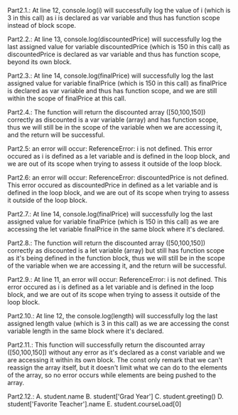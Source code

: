 Part2.1.: At line 12, console.log(i) will successfully log the value of i (which is 3 in this call) as i is declared as var variable and thus has function scope instead of block scope.

Part2.2.: At line 13, console.log(discountedPrice) will successfully log the last assigned value for variable discountedPrice (which is 150 in this call) as discountedPrice is declared as var variable and thus has function scope, beyond its own block.

Part2.3.: At line 14, console.log(finalPrice) will successfully log the last assigned value for variable finalPrice (which is 150 in this call) as finalPrice is declared as var variable and thus has function scope, and we are still within the scope of finalPrice at this call.

Part2.4.: The function will return the discounted array (\[50,100,150\]) correctly as discounted is a var variable (array) and has function scope, thus we will still be in the scope of the variable when we are accessing it, and the return will be successful.

Part2.5: an error will occur: ReferenceError: i is not defined. This error occured as i is defined as a let variable and is defined in the loop block, and we are out of its scope when trying to assess it outside of the loop block.

Part2.6: an error will occur: ReferenceError: discountedPrice is not defined. This error occured as discountedPrice in defined as a let variable and is defined in the loop block, and we are out of its scope when trying to assess it outside of the loop block.

Part2.7.: At line 14, console.log(finalPrice) will successfully log the last assigned value for variable finalPrice (which is 150 in this call) as we are accessing the let variable finalPrice in the same block where it's declared.

Part2.8.: The function will return the discounted array (\[50,100,150\]) correctly as discounted is a let variable (array) but still has function scope as it's being defined in the function block, thus we will still be in the scope of the variable when we are accessing it, and the return will be successful.

Part2.9.: At line 11, an error will occur: ReferenceError: i is not defined. This error occured as i is defined as a let variable and is defined in the loop block, and we are out of its scope when trying to assess it outside of the loop block.

Part2.10.: At line 12, the console.log(length) will successfully log the last assigned length value (which is 3 in this call) as we are accessing the const variable length in the same block where it's declared.

Part2.11.: This function will successfully return the discounted array (\[50,100,150\]) without any error as it's declared as a const variable and we are accessing it within its own block. The const only remark that we can't reassign the array itself, but it doesn't limit what we can do to the elements of the array, so no error occurs while elements are being pushed to the array.

Part2.12.:
A. student.name
B. student['Grad Year']
C. student.greeting()
D. student['Favorite Teacher'].name
E. student.courseLoad[0]

